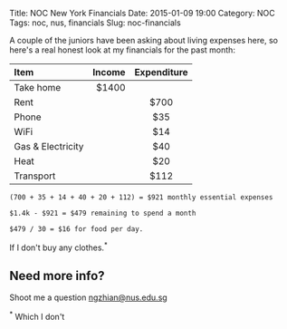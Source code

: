 Title: NOC New York Financials
Date: 2015-01-09 19:00
Category: NOC
Tags: noc, nus, financials
Slug: noc-financials

A couple of the juniors have been asking about living expenses here, so here's a real honest look at my financials for the past month:

| Item | Income | Expenditure |
|:-----------|------------:|:------------:|
| Take home       |        $1400 |          |
| Rent     |      | $700 |
| Phone       |     |   $35 |
| WiFi         |     |     $14 |
| Gas & Electricity       | |      $40 |
| Heat    |     | $20 |
| Transport    |   |  $112 |

```
(700 + 35 + 14 + 40 + 20 + 112) = $921 monthly essential expenses

$1.4k - $921 = $479 remaining to spend a month

$479 / 30 = $16 for food per day.
```

If I don't buy any clothes.<sup>*</sup>

## Need more info?
Shoot me a question ngzhian@nus.edu.sg

<sup>*</sup> Which I don't

